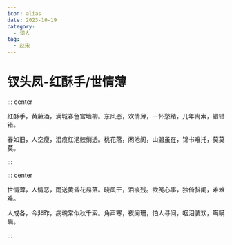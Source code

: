 ```yaml
---
icon: alias
date: 2023-10-19
category:
  - 词人
tag:
  - 赵宋
---
```


# 钗头凤-红酥手/世情薄

<!-- more -->


::: center 

红酥手，黄藤酒，满城春色宫墙柳。东风恶，欢情薄，一怀愁绪，几年离索，错错错。


春如旧，人空瘦，泪痕红浥鲛绡透。桃花落，闲池阁，山盟虽在，锦书难托，莫莫莫。

:::

::: center

世情薄，人情恶，雨送黄昏花易落。晓风干，泪痕残。欲笺心事，独倚斜阑，难难难。

人成各，今非昨，病魂常似秋千索。角声寒，夜阑珊，怕人寻问，咽泪装欢，瞒瞒瞒。

:::